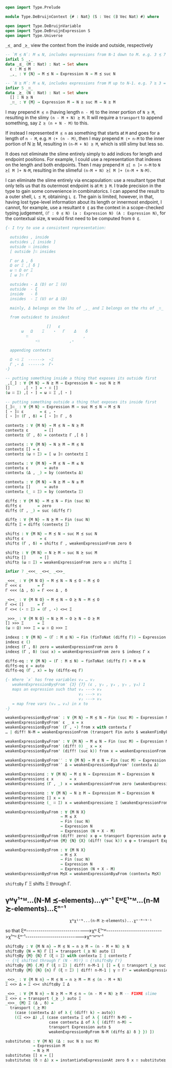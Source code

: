 
```agda
open import Type.Prelude
```

```agda
module Type.DeBruijnContext {# : Nat} (S : Vec (∃ Vec Nat) #) where
```

```agda
open import Type.DeBruijnVariable
open import Type.DeBruijnExpression S
open import Type.Universe
```

`_≾_` and `_≿_` view the context from the inside and outside, respectively

```agda
-- `M ≾ N`: M ≤ N, includes expressions from N-1 down to M. e.g. 3 ≾ 7 = expression 6 ∷ (expression 5 ∷ (expression 4 ∷ (expression 3 ∷ []))); the most dependent expressions are exposed first
infixl 5 _,_
data _≾_ (M : Nat) : Nat → Set where
  ε : M ≾ M
  _,_ : ∀ {N} → M ≾ N → Expression N → M ≾ suc N

-- `N ≿ M`: M ≤ N, includes expressions from M up to N-1. e.g. 7 ≿ 3 = expression 3 ∷ (expression 4 ∷ (expression 5 ∷ (expression 6 ∷ []))); the most independent expressions are exposed first
infixr 5 _∷_
data _≿_ (N : Nat) : Nat → Set where
  [] : N ≿ N
  _∷_ : ∀ {M} → Expression M → N ≿ suc M → N ≿ M
```

I may prepend `M ≾ n` (having length `n - M`) to the inner portion of `N ≿ M`, resulting in the slimy `(n - M + N) ≿ M`. It will require a `transport` to append something, say `Z ≿ (n + N - M)` to this.

If instead I represented `M ≾ n` as something that starts at `M` and goes for a length of `n - M`, e.g. `M ⟨+ (n - M)`, then I may prepend `M ⟨+ n-M` to the inner portion of N ≿ M, resulting in `(n-M + N) ≿ M`, which is still slimy but less so.

It does not eliminate the slime entirely simply to add indices for length and endpoint positions. For example, I could use a representation that indexes on the length and both endpoints. Then I may prepend `M ≾[ n ]+ n-M` to `N ≿[ M ]+ N-M`, resulting in the slimeful `(n-M + N) ≿[ M ]+ (n-M + N-M)`.

I can eliminate the slime entirely via encapsulation: use a resultant type that only tells us that its outermost endpoint is at `M`: `⟫ M`. I trade precision in the type to gain some convenience in combinatorics. I can append the result to a outer shell, `L ≾ M`, obtaining `L ⟪`. The gain is limited, however, in that, having lost type-level information about its length or innermost endpoint, I cannot, for example, use a resultant `0 ⟪` as the context in a scope-checked typing judgement, `(Γ : 0 ≾ N) (a : Expression N) (A : Expression N)`, for the contextual size, `N` would first need to be computed from `0 ⟪`.

```agda
{- I try to use a consistent representation:

  outsides , inside
  outsides ,[ inside ]
  outside ∷ insides
  [ outside ]∷ insides

  Γ or Δ , δ
  Ω or Ξ ,[ δ ]
  ω ∷ Ω or Ξ
  [ ω ]∷ Γ

  outsides - Δ (D) or Ξ (U)
  outside  - ξ
  inside   - δ
  insides  - Ξ (U) or Δ (D)

  mainly, Δ belongs on the lhs of _,_ and Ξ belongs on the rhs of _∷_

  from outsidest to insidest

                  []   ε
       ω   Ω    Ξ    ⋆   Γ    Δ    δ
         ∷                        ,
             ⋆∷             ,⋆

  appending contexts

  Ω ⋆∷ Ξ  ------>  ⋆Ξ
  Γ ,⋆ Δ  ------>  Γ⋆
-}

-- putting something inside a thing that exposes its outside first
_,[_] : ∀ {M N} → N ≿ M → Expression N → suc N ≿ M
[]      ,[ ⋆ ] = ⋆ ∷ []
(ω ∷ Ξ) ,[ ⋆ ] = ω ∷ Ξ ,[ ⋆ ]

-- putting something outside a thing that exposes its inside first
[_]∷_ : ∀ {M N} → Expression M → suc M ≾ N → M ≾ N
[ ⋆ ]∷ ε       = ε , ⋆
[ ⋆ ]∷ (Γ , δ) = [ ⋆ ]∷ Γ , δ

context≿ : ∀ {M N} → M ≾ N → N ≿ M
context≿ ε       = []
context≿ (Γ , δ) = context≿ Γ ,[ δ ]

context≾ : ∀ {M N} → N ≿ M → M ≾ N
context≾ [] = ε
context≾ (ω ∷ Ξ) = [ ω ]∷ context≾ Ξ

context≤ : ∀ {M N} → M ≾ N → M ≤ N
context≤ ε       = auto
context≤ (Δ , _) = by (context≤ Δ)

context≥ : ∀ {M N} → N ≿ M → N ≥ M
context≥ []      = auto
context≥ (_ ∷ Ξ) = by (context≥ Ξ)

diff≾ : ∀ {M N} → M ≾ N → Fin (suc N)
diff≾ ε       = zero
diff≾ (Γ , _) = suc (diff≾ Γ)

diff≿ : ∀ {M N} → N ≿ M → Fin (suc N)
diff≿ Ξ = diff≾ (context≾ Ξ)

shift≾ : ∀ {M N} → M ≾ N → suc M ≾ suc N
shift≾ ε       = ε
shift≾ (Γ , δ) = shift≾ Γ , weakenExpressionFrom zero δ

shift≿ : ∀ {M N} → N ≿ M → suc N ≿ suc M
shift≿ []      = []
shift≿ (ω ∷ Ξ) = weakenExpressionFrom zero ω ∷ shift≿ Ξ

infixr 7 _<<<_ _<><_ _<>>_

_<<<_ : ∀ {M N O} → M ≾ N → N ≾ O → M ≾ O
Γ <<< ε       = Γ
Γ <<< (Δ , δ) = Γ <<< Δ , δ

_<><_ : ∀ {M N O} → M ≾ N → O ≿ N → M ≾ O
Γ <>< []      = Γ
Γ <>< (⋆ ∷ Ξ) = (Γ , ⋆) <>< Ξ

_>>>_ : ∀ {M N O} → N ≿ M → O ≿ N → O ≿ M
[] >>> Ξ      = Ξ
(ω ∷ Ω) >>> Ξ = ω ∷ Ω >>> Ξ
```

```agda
index≾ : ∀ {M N} → (Γ : M ≾ N) → Fin (finToNat (diff≾ Γ)) → Expression N
index≾ ε ()
index≾ (Γ , δ) zero = weakenExpressionFrom zero δ
index≾ (Γ , δ) (suc x) = weakenExpressionFrom zero $ index≾ Γ x

diff≾-eq : ∀ {M N} → (Γ : M ≾ N) → finToNat (diff≾ Γ) + M ≡ N
diff≾-eq ε = auto
diff≾-eq (Γ , x) = by (diff≾-eq Γ)
```

```agda
{- Where `x` has free variables v₀ … v₂
   weakenExpressionBy≾From′ {3} {7} (ε , γ₃ , γ₄ , γ₅ , γ₆) 1
   maps an expression such that v₀ ---> v₀
                                v₁ ---> v₅
                                v₂ ---> v₆
   = map free vars (v₀ … v₆) in x to
-}

weakenExpressionBy≾From′ : ∀ {M N} → M ≾ N → Fin (suc M) → Expression M → Expression N
weakenExpressionBy≾From′ ε _ x = x
weakenExpressionBy≾From′ (Γ , ⋆) from x with context≤ Γ
… | diff! N-M = weakenExpressionFrom (transport Fin auto $ weakenFinByFrom N-M zero from) (weakenExpressionBy≾From′ Γ from x)

weakenExpressionBy≤From' : ∀ {M N} → M ≤ N → Fin (suc M) → Expression M → Expression N
weakenExpressionBy≤From' (diff! 0) _ x = x
weakenExpressionBy≤From' (diff! (suc k)) from x = weakenExpressionFrom (transport Fin auto $ weakenFinByFrom k zero from ) $ weakenExpressionBy≤From' auto from x

weakenExpressionBy≾From′′ : ∀ {M N} → M ≾ N → Fin (suc M) → Expression M → Expression N
weakenExpressionBy≾From′′ Δ = weakenExpressionBy≤From' (context≤ Δ)
```

```agda
weakenExpression≾ : ∀ {M N} → M ≾ N → Expression M → Expression N
weakenExpression≾ ε x       = x
weakenExpression≾ (Γ , _) x = weakenExpressionFrom zero (weakenExpression≾ Γ x)

weakenExpression≿ : ∀ {M N} → N ≿ M → Expression M → Expression N
weakenExpression≿ [] x = x
weakenExpression≿ (_ ∷ Ξ) x = weakenExpression≿ Ξ (weakenExpressionFrom zero x)
```

```agda
weakenExpressionBy≤From : ∀ {M N X}
                        → M ≤ X
                        → Fin (suc N)
                        → Expression N
                        → Expression (N + X - M)
weakenExpressionBy≤From (diff! zero) x φ = transport Expression auto φ
weakenExpressionBy≤From {M} {N} {X} (diff! (suc k)) x φ = transport Expression auto $ weakenExpressionBy≤From {M = M} (diff! k) (suc x) (weakenExpressionFrom x φ)

weakenExpressionBy≾From : ∀ {M N X}
                        → M ≾ X
                        → Fin (suc N)
                        → Expression N
                        → Expression (N + X - M)
weakenExpressionBy≾From M≾X = weakenExpressionBy≤From (context≤ M≾X)
```

`shift≾By` Γ Ξ shifts Ξ through Γ.

γᴹγ¹⁺ᴹ...(N-M ≾-elements)...γᴺ⁻¹
ξᴹξ¹⁺ᴹ...(n-M ≿-elements)...ξⁿ⁻¹
---------------------------------------------------------------------
                                χᴺχ¹⁺ᴺ...(n-M ≿-elements)...χⁿ⁻ᴹ⁺ᴺ⁻¹
so that
ξᴹ----------------------------->χᴺ
  ξ¹⁺ᴹ--------------------------->χ¹⁺ᴺ
                            ξⁿ⁻¹--------------------------->χⁿ⁻ᴹ⁺ᴺ⁻¹

```agda
shift≾By : ∀ {M N n} → M ≾ N → n ≿ M → (n - M + N) ≿ N
shift≾By {N = N} Γ [] = transport (_≿ N) auto []
shift≾By {M} {N} Γ (ξ ∷ Ξ) with context≥ Ξ | context≿ Γ
-- {!ξ shifted through Γ (N - M)!} ∷ {!shift≾By Γ!}
shift≾By {M} {.M} Γ (ξ ∷ Ξ) | diff! n-M-1 | [] = ξ ∷ transport (_≿ suc M) auto (shift≾By ε Ξ)
shift≾By {M} {N} {n} Γ (ξ ∷ Ξ) | diff! n-M-1 | γ ∷ Γ' = weakenExpression≾ Γ ξ ∷ (transport (_≿ suc N) auto $ shift≿ (shift≾By (context≾ Γ') Ξ))

_<<>_ : ∀ {M N n} → M ≾ N → n ≿ M → M ≾ (n - M + N)
Ξ <<> Δ = Ξ <>< shift≾By Ξ Δ

_<>>_ : ∀ {M N n} → N ≿ M → M ≾ n → (n - M + N) ≿ M -- FIXME slime
Ξ <>> ε = transport (_≿ _) auto Ξ
_<>>_ {M} Ξ (Δ , δ) =
  transport (_≿ M)
    (case (context≤ Δ) of λ { (diff! k) → auto})
    ((Ξ <>> Δ) ,[ (case context≥ Ξ of λ { (diff! N-M) →
                   case context≤ Δ of λ { (diff! n-M) →
                   transport Expression auto $
                   weakenExpressionByFrom N-M (diff≾ Δ) δ } }) ])
```

```agda
substitute≿ : ∀ {M N} (Δ : suc N ≿ suc M)
            → Expression M
            → N ≿ M
substitute≿ [] x = []
substitute≿ (δ ∷ Δ) x = instantiateExpressionAt zero δ x ∷ substitute≿ Δ (weakenExpressionFrom zero x)
```
